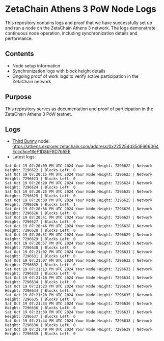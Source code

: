 # ZetaChain Athens 3 PoW Node Logs
This repository contains logs and proof that we have successfully set up and run a node on the ZetaChain Athens 3 network. The logs demonstrate continuous node operation, including synchronization details and performance.

## Contents
- Node setup information
- Synchronization logs with block height details
- Ongoing proof of work logs to verify active participation in the ZetaChain network

## Purpose
This repository serves as documentation and proof of participation in the ZetaChain Athens 3 PoW testnet.

## Logs

- [Third Bunny](https://thirdbunny.xyz/) node: https://athens.explorer.zetachain.com/address/0x225254d35dE666064Eccc5ce16eF1D8bF8D7b5EE
- Latest logs:
```
Sat Oct 19 07:20:09 PM UTC 2024 Your Node Height: 7296622 | Network Height: 7296622 | Blocks Left: 0
Sat Oct 19 07:20:15 PM UTC 2024 Your Node Height: 7296623 | Network Height: 7296623 | Blocks Left: 0
Sat Oct 19 07:20:20 PM UTC 2024 Your Node Height: 7296624 | Network Height: 7296624 | Blocks Left: 0
Sat Oct 19 07:20:25 PM UTC 2024 Your Node Height: 7296625 | Network Height: 7296625 | Blocks Left: 0
Sat Oct 19 07:20:30 PM UTC 2024 Your Node Height: 7296625 | Network Height: 7296626 | Blocks Left: 1
Sat Oct 19 07:20:36 PM UTC 2024 Your Node Height: 7296626 | Network Height: 7296626 | Blocks Left: 0
Sat Oct 19 07:20:41 PM UTC 2024 Your Node Height: 7296627 | Network Height: 7296627 | Blocks Left: 0
Sat Oct 19 07:20:46 PM UTC 2024 Your Node Height: 7296628 | Network Height: 7296628 | Blocks Left: 0
Sat Oct 19 07:20:51 PM UTC 2024 Your Node Height: 7296629 | Network Height: 7296629 | Blocks Left: 0
Sat Oct 19 07:20:57 PM UTC 2024 Your Node Height: 7296630 | Network Height: 7296630 | Blocks Left: 0
Sat Oct 19 07:21:02 PM UTC 2024 Your Node Height: 7296631 | Network Height: 7296631 | Blocks Left: 0
Sat Oct 19 07:21:07 PM UTC 2024 Your Node Height: 7296632 | Network Height: 7296632 | Blocks Left: 0
Sat Oct 19 07:21:13 PM UTC 2024 Your Node Height: 7296633 | Network Height: 7296633 | Blocks Left: 0
Sat Oct 19 07:21:18 PM UTC 2024 Your Node Height: 7296634 | Network Height: 7296634 | Blocks Left: 0
Sat Oct 19 07:21:23 PM UTC 2024 Your Node Height: 7296634 | Network Height: 7296634 | Blocks Left: 0
Sat Oct 19 07:21:28 PM UTC 2024 Your Node Height: 7296635 | Network Height: 7296635 | Blocks Left: 0
Sat Oct 19 07:21:34 PM UTC 2024 Your Node Height: 7296636 | Network Height: 7296636 | Blocks Left: 0
Sat Oct 19 07:21:39 PM UTC 2024 Your Node Height: 7296637 | Network Height: 7296637 | Blocks Left: 0
Sat Oct 19 07:21:44 PM UTC 2024 Your Node Height: 7296638 | Network Height: 7296638 | Blocks Left: 0
Sat Oct 19 07:21:49 PM UTC 2024 Your Node Height: 7296639 | Network Height: 7296639 | Blocks Left: 0
```
